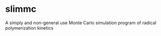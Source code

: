 # slimmc
A simply and non-general use Monte Carlo simulation program of radical polymerization kinetics 
